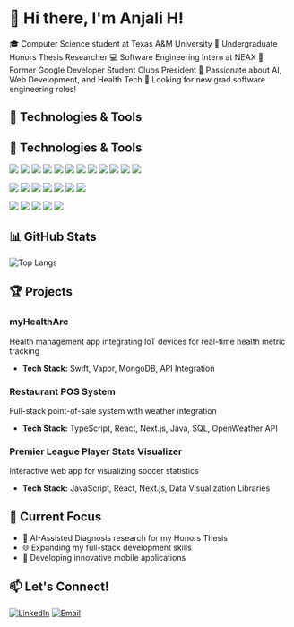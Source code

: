 # 👋 Hi there, I'm Anjali H!

🎓 Computer Science student at Texas A&M University
🔬 Undergraduate Honors Thesis Researcher
💻 Software Engineering Intern at NEAX
🌟 Former Google Developer Student Clubs President
🚀 Passionate about AI, Web Development, and Health Tech
👀 Looking for new grad software engineering roles!

## 🔧 Technologies & Tools

## 🔧 Technologies & Tools

![](https://img.shields.io/badge/Python-3776AB?style=flat&logo=python&logoColor=white)
![](https://img.shields.io/badge/C++-00599C?style=flat&logo=c%2B%2B&logoColor=white)
![](https://img.shields.io/badge/Java-ED8B00?style=flat&logo=java&logoColor=white)
![](https://img.shields.io/badge/JavaScript-F7DF1E?style=flat&logo=javascript&logoColor=black)
![](https://img.shields.io/badge/TypeScript-007ACC?style=flat&logo=typescript&logoColor=white)
![](https://img.shields.io/badge/Swift-FA7343?style=flat&logo=swift&logoColor=white)
![](https://img.shields.io/badge/SQL-4479A1?style=flat&logo=mysql&logoColor=white)
![](https://img.shields.io/badge/R-276DC3?style=flat&logo=r&logoColor=white)
![](https://img.shields.io/badge/C%23-239120?style=flat&logo=c-sharp&logoColor=white)
![](https://img.shields.io/badge/HTML-E34F26?style=flat&logo=html5&logoColor=white)
![](https://img.shields.io/badge/CSS-1572B6?style=flat&logo=css3&logoColor=white)
![](https://img.shields.io/badge/Assembly-0000FF?style=flat&logo=assemblyscript&logoColor=white)

![](https://img.shields.io/badge/React-20232A?style=flat&logo=react&logoColor=61DAFB)
![](https://img.shields.io/badge/Node.js-43853D?style=flat&logo=node.js&logoColor=white)
![](https://img.shields.io/badge/Next.js-000000?style=flat&logo=next.js&logoColor=white)
![](https://img.shields.io/badge/SwiftUI-FA7343?style=flat&logo=swift&logoColor=white)
![](https://img.shields.io/badge/Pandas-150458?style=flat&logo=pandas&logoColor=white)
![](https://img.shields.io/badge/NumPy-013243?style=flat&logo=numpy&logoColor=white)
![](https://img.shields.io/badge/TailwindCSS-38B2AC?style=flat&logo=tailwind-css&logoColor=white)

![](https://img.shields.io/badge/Git-F05032?style=flat&logo=git&logoColor=white)
![](https://img.shields.io/badge/VSCode-007ACC?style=flat&logo=visual-studio-code&logoColor=white)
![](https://img.shields.io/badge/Docker-2496ED?style=flat&logo=docker&logoColor=white)
![](https://img.shields.io/badge/AWS-232F3E?style=flat&logo=amazon-aws&logoColor=white)
![](https://img.shields.io/badge/Azure_DevOps-0078D7?style=flat&logo=azure-devops&logoColor=white)


## 📊 GitHub Stats

![Top Langs](https://github-readme-stats.vercel.app/api/top-langs/?username=anjali-hole&layout=compact&theme=radical)

## 🏆 Projects

### myHealthArc
Health management app integrating IoT devices for real-time health metric tracking
- **Tech Stack:** Swift, Vapor, MongoDB, API Integration

### Restaurant POS System
Full-stack point-of-sale system with weather integration
- **Tech Stack:** TypeScript, React, Next.js, Java, SQL, OpenWeather API

### Premier League Player Stats Visualizer
Interactive web app for visualizing soccer statistics
- **Tech Stack:** JavaScript, React, Next.js, Data Visualization Libraries

## 🎯 Current Focus

- 🧠 AI-Assisted Diagnosis research for my Honors Thesis
- 🌐 Expanding my full-stack development skills
- 📱 Developing innovative mobile applications

## 📫 Let's Connect!

[![LinkedIn](https://img.shields.io/badge/LinkedIn-Connect-blue?style=for-the-badge&logo=linkedin)](https://linkedin.com/in/anjalihole/)
[![Email](https://img.shields.io/badge/Email-Contact-red?style=for-the-badge&logo=gmail)](mailto:anjali_hole@tamu.edu)



<!--
**anjali-hole/anjali-hole** is a ✨ _special_ ✨ repository because its `README.md` (this file) appears on your GitHub profile.

Here are some ideas to get you started:

- 🔭 I’m currently working on ...
- 🌱 I’m currently learning ...
- 👯 I’m looking to collaborate on ...
- 🤔 I’m looking for help with ...
- 💬 Ask me about ...
- 📫 How to reach me: ...
- 😄 Pronouns: ...
- ⚡ Fun fact: ...
-->
